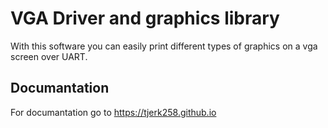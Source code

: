 # VGA Driver and graphics library

With this software you can easily print different types of graphics on a vga screen over UART. 

## Documantation

For documantation go to <https://tjerk258.github.io>

